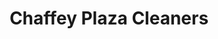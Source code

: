 ---
title: "Chaffey Plaza Cleaners"
url: /rancho-cucamonga/chaffey-plaza-cleaners/
shop: Wäscherei
---